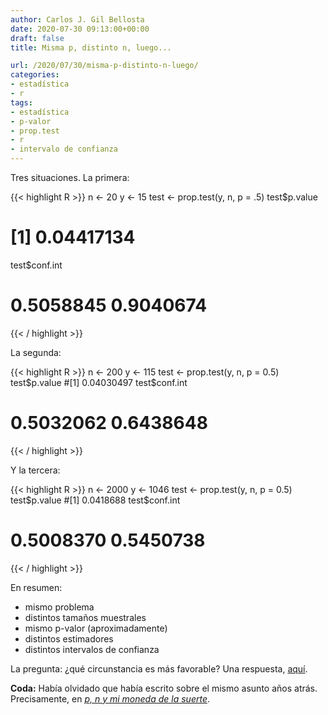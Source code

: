 ```yaml
---
author: Carlos J. Gil Bellosta
date: 2020-07-30 09:13:00+00:00
draft: false
title: Misma p, distinto n, luego...

url: /2020/07/30/misma-p-distinto-n-luego/
categories:
- estadística
- r
tags:
- estadística
- p-valor
- prop.test
- r
- intervalo de confianza
---
```


Tres situaciones. La primera:

{{< highlight R >}}
n <- 20
y <- 15
test <- prop.test(y, n, p = .5)
test$p.value
# [1] 0.04417134
test$conf.int
# 0.5058845 0.9040674
{{< / highlight >}}

La segunda:

{{< highlight R >}}
n <- 200
y <- 115
test <- prop.test(y, n, p = 0.5)
test$p.value
#[1] 0.04030497
test$conf.int
# 0.5032062 0.6438648
{{< / highlight >}}

Y la tercera:

{{< highlight R >}}
n <- 2000
y <- 1046
test <- prop.test(y, n, p = 0.5)
test$p.value
#[1] 0.0418688
test$conf.int
# 0.5008370 0.5450738
{{< / highlight >}}

En resumen:

* mismo problema
* distintos tamaños muestrales
* mismo p-valor (aproximadamente)
* distintos estimadores
* distintos intervalos de confianza

La pregunta: ¿qué circunstancia es más favorable? Una respuesta, [aquí](https://statmodeling.stat.columbia.edu/2015/10/13/what-do-you-learn-from-p-05-this-example-from-carl-morris-will-blow-your-mind/).

**Coda:** Había olvidado que había escrito sobre el mismo asunto años atrás. Precisamente, en [_p, n y mi moneda de la suerte_](https://www.datanalytics.com/2011/12/20/p-n-y-mi-moneda-de-la-suerte/).



